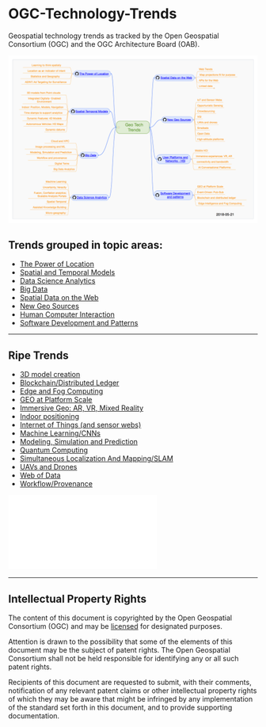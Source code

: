 # OGC-Technology-Trends
Geospatial technology trends as tracked by the Open Geospatial Consortium (OGC) and the OGC Architecture Board (OAB).  

[![Tech Trends](images/20180521_mindmap.png "Tech Trends Mind Map")](http://www.opengeospatial.org/pub/www/techtrends/index.html)

## Trends grouped in topic areas:

   * [The Power of Location](chapter-01.adoc)
   * [Spatial and Temporal Models](chapter-02.adoc)
   * [Data Science Analytics](chapter-04.adoc)
   * [Big Data](chapter-03.adoc)
   * [Spatial Data on the Web](chapter-05.adoc)
   * [New Geo Sources](chapter-06.adoc)
   * [Human Computer Interaction](chapter-07.adoc)
   * [Software Development and Patterns](chapter-08.adoc)

___________

## Ripe Trends

* [3D model creation](Trends/3DModels.adoc)
* [Blockchain/Distributed Ledger](Trends/BlockchainAnddistributedledger.adoc)
* [Edge and Fog Computing](Trends/EdgeIntelligenceAndFogComputing.adoc)
* [GEO at Platform Scale](Trends/GEOAtPlatformScale.adoc)
* [Immersive Geo: AR, VR, Mixed Reality](Trends/ImmersiveGeo.adoc)
* [Indoor positioning](Trends/Indoor.adoc)
* [Internet of Things (and sensor webs)](Trends/IoT.adoc)
* [Machine Learning/CNNs](Trends/MachineLearning.adoc)
* [Modeling, Simulation and Prediction](Trends/ModSimPredict.adoc)
* [Quantum Computing](Trends/QuantumComputing.adoc)
* [Simultaneous Localization And Mapping/SLAM](Trends/SimultaneousLocalizationAndMappingSLAM.adoc)
* [UAVs and Drones](Trends/UXS.adoc)
* [Web of Data](Trends/WebofData.adoc)
* [Workflow/Provenance](Trends/WorkflowAndProvenance.adoc)


![Trend Assessment](images/20180828TrendAssessment.pdf )
___________


## Intellectual Property Rights

The content of this document is copyrighted by the Open Geospatial Consortium (OGC) and may be [licensed](https://github.com/opengeospatial/er_template/blob/master/LICENSE) for designated purposes.

Attention is drawn to the possibility that some of the elements of this document may be the subject of patent rights. The Open Geospatial Consortium shall not be held responsible for identifying any or all such patent rights.

Recipients of this document are requested to submit, with their comments, notification of any relevant patent claims or other intellectual property rights of which they may be aware that might be infringed by any implementation of the standard set forth in this document, and to provide supporting documentation.
